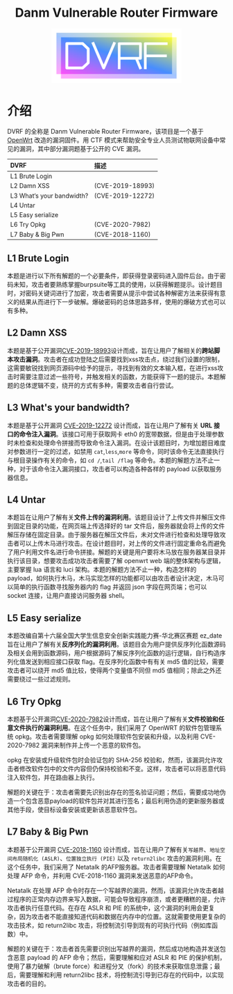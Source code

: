 <div align="center"><h1>Danm Vulnerable Router Firmware</div>
<p align="center"><img src="./images/brand.png" alt="DVRF" width="300"  /></p>

# 介绍

DVRF 的全称是 Danm Vulnerable Router Firmware，该项目是一个基于 [OpenWrt](https://openwrt.org/) 改造的漏洞固件。用 CTF 模式来帮助安全专业人员测试物联网设备中常见的漏洞，其中部分漏洞题基于公开的 CVE 漏洞。

| DVRF | 描述 |
| :--- | :--- |
| L1 Brute Login |  |
| L2 Damn XSS |(CVE-2019-18993) |
| L3 What‘s your bandwidth? | (CVE-2019-12272) |
| L4 Untar | 
| L5 Easy serialize 
| L6 Try Opkg | (CVE-2020-7982) |
| L7 Baby & Big Pwn | (CVE-2018-1160) |

## L1 Brute Login

本题是进行以下所有解题的一个必要条件，即获得登录密码进入固件后台。由于密码未知，攻击者要熟练掌握burpsuite等工具的使用，以获得解题提示。设计题目时，对密码关键词进行了加密，攻击者需要从提示中尝试各种解密方法来获得有意义的结果从而进行下一步破解。爆破密码的总体思路多样，使用的爆破方式也可以有多种。

## L2 Damn XSS

本题是基于公开漏洞[CVE-2019-18993](https://www.cvedetails.com/cve/CVE-2019-18993/)设计而成，旨在让用户了解相关的**跨站脚本攻击漏洞**。攻击者在成功登陆之后需要找到xss攻击点，绕过我们设置的限制，这需要敏锐找到网页源码中给予的提示，寻找到有效的文本输入框，在进行xss攻击时需要注意过滤一些符号，并触发相关的函数，方能获得下一题的提示。本题解题的总体逻辑不变，绕开的方式有多种，需要攻击者自行尝试。

## L3 What's your bandwidth?

本题是基于公开漏洞 [CVE-2019-12272](https://www.cvedetails.com/cve/CVE-2019-12272/) 设计而成，旨在让用户了解有关 **URL 接口的命令注入漏洞**。该接口可用于获取网卡 eth0 的宽带数据，但是由于处理参数时未检查和处理命令拼接而导致命令注入漏洞。在设计该题目时，为增加题目难度对参数进行一定的过滤，如禁用 `cat`,`less`,`more` 等命令，同时该命令无法直接执行与根目录操作有关的命令，如 `cd /`,`tail /flag` 等命令。本题的解题方法不止一种，对于该命令注入漏洞接口，攻击者可以构造各种各样的 payload 以获取服务器信息。

## L4 Untar

本题旨在让用户了解有关**文件上传的漏洞利用**。该题目设计了上传文件并解压文件到固定目录的功能，在网页端上传选择好的 tar 文件后，服务器就会将上传的文件解压存储在固定目录。由于服务器在解压文件后，未对文件进行检查和处理导致攻击者可以上传木马进行攻击。在设计题目时，对上传的文件进行固定重命名而避免了用户利用文件名进行命令拼接。解题的关键是用户要将木马放在服务器某目录并执行该目录，想要攻击成功攻击者需要了解 openwrt web 端的整体架构与逻辑，主要掌握 lua 语言和 luci 架构。本题的解题方法不止一种，构造怎样的 payload，如何执行木马，木马实现怎样的功能都可以由攻击者设计决定，木马可以简单的执行函数寻找服务器内的 flag 并返回 json 字段在网页端；也可以 socket 连接，让用户直接访问服务器 shell。

## L5 Easy serialize

本题改编自第十六届全国大学生信息安全创新实践能力赛-华北赛区赛题 ez_date 旨在让用户了解有关**反序列化的漏洞利用**。该题目会为用户提供反序列化函数源码及相关会用到函数源码，用户根据源码了解反序列化函数的运行逻辑，自行构造序列化值发送到相应接口获取 flag。在反序列化函数中有有关 md5 值的比较，需要攻击者可以绕开 md5 值比较，使得两个变量值不同但 md5 值相同；除此之外还需要绕过一些过滤规则。

## L6 Try Opkg

本题基于公开漏洞[CVE-2020-7982](https://www.cvedetails.com/cve/CVE-2020-7982)设计而成，旨在让用户了解有关**文件校验和任意文件执行的漏洞利用**。在这个任务中，我们采用了 OpenWRT 的软件包管理系统 opkg。攻击者需要理解 opkg 如何处理软件包安装和升级，以及利用 CVE-2020-7982 漏洞来制作并上传一个恶意的软件包。

opkg 在安装或升级软件包时会验证包的 SHA-256 校验和，然而，该漏洞允许攻击者修改软件包中的文件内容但仍保持校验和不变。这样，攻击者可以将恶意代码注入软件包，并在路由器上执行。

解题的关键在于：攻击者需要先识别出存在的签名验证问题；然后，需要成功地伪造一个包含恶意payload的软件包并对其进行签名；最后利用伪造的更新服务器或其他手段，使目标设备安装或更新该恶意软件包。

## L7 Baby & Big Pwn

本题基于公开漏洞 [CVE-2018-1160](https://nvd.nist.gov/vuln/detail/CVE-2018-1160) 设计而成，旨在让用户了解有关`写越界`、`地址空间布局随机化 (ASLR)`、`位置独立执行 (PIE)` 以及 `return2libc` 攻击的漏洞利用。在这个任务中，我们采用了 Netatalk 的AFP服务器。攻击者需要理解 Netatalk 如何处理 AFP 命令，并利用 CVE-2018-1160 漏洞来发送恶意的AFP命令。

Netatalk 在处理 AFP 命令时存在一个写越界的漏洞，然而，该漏洞允许攻击者越过程序的正常内存边界来写入数据，可能会导致程序崩溃，或者更糟糕的是，允许攻击者执行任意代码。在存在 ASLR 和 PIE 的系统中，这个漏洞的利用会更复杂，因为攻击者不能直接知道代码和数据在内存中的位置。这就需要使用更复杂的攻击技术，如 return2libc 攻击，将控制流引导到现有的可执行代码（例如库函数）中。

解题的关键在于：攻击者首先需要识别出写越界的漏洞，然后成功地构造并发送包含恶意 payload 的 AFP 命令；然后，需要理解和应对 ASLR 和 PIE 的保护机制，使用了暴力破解（brute force）和进程分叉（fork）的技术来获取信息泄露；最后，需要理解和利用 return2libc 技术，将控制流引导到已存在的代码中，以实现攻击者的目的。
